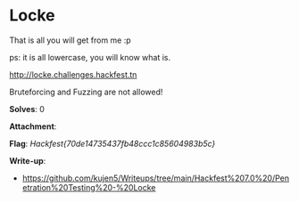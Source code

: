 # Locke

That is all you will get from me :p

ps: it is all lowercase, you will know what is.

http://locke.challenges.hackfest.tn

Bruteforcing and Fuzzing are not allowed!

**Solves**: 0

**Attachment**:

**Flag**:  *Hackfest{70de14735437fb48ccc1c85604983b5c}*

**Write-up**:
- https://github.com/kujen5/Writeups/tree/main/Hackfest%207.0%20/Penetration%20Testing%20-%20Locke
